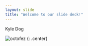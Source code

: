 ```yaml
---
layout: slide
title: "Welcome to our slide deck!"
---
```


Kyle Dog

![octofez](https://octodex.github.com/images/octofez.png)
{: .center}
